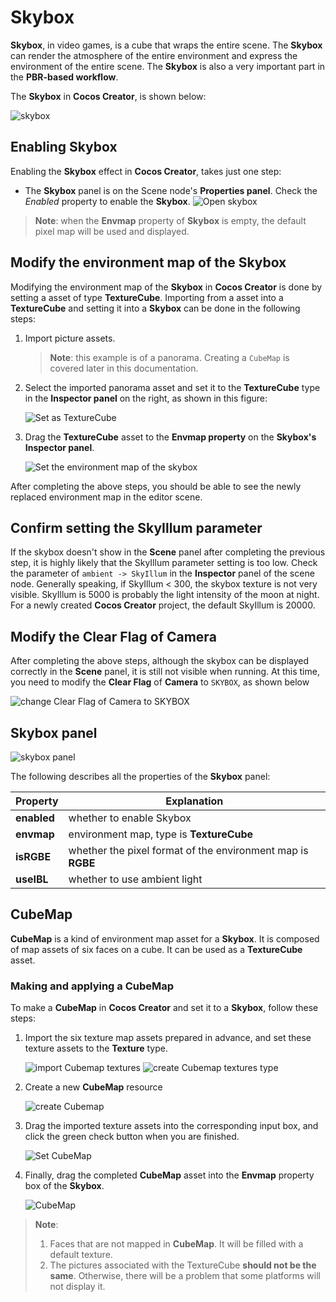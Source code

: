# Skybox

__Skybox__, in video games, is a cube that wraps the entire scene. The __Skybox__ can render the atmosphere of the entire environment and express the environment of the entire scene. The __Skybox__ is also a very important part in the __PBR-based workflow__.

The __Skybox__ in __Cocos Creator__, is shown below:

![skybox](skybox/Skybox.png)

## Enabling Skybox

Enabling the __Skybox__ effect in __Cocos Creator__, takes just one step:

  - The __Skybox__ panel is on the Scene node's __Properties panel__. Check the *Enabled* property to enable the __Skybox__.
  ![Open skybox](skybox/SkyboxPanel.jpg)

 > **Note**: when the **Envmap** property of __Skybox__ is empty, the default pixel map will be used and displayed.

## Modify the environment map of the Skybox

Modifying the environment map of the __Skybox__ in __Cocos Creator__ is done by setting a asset of type __TextureCube__. Importing from a asset into a __TextureCube__ and setting it into a __Skybox__ can be done in the following steps:

1. Import picture assets.
    > **Note**: this example is of a panorama. Creating a `CubeMap` is covered later in this documentation.

2. Select the imported panorama asset and set it to the __TextureCube__ type in the __Inspector panel__ on the right, as shown in this figure:

    ![Set as TextureCube](skybox/TextureCube.jpg)

3. Drag the __TextureCube__ asset to the __Envmap property__ on the __Skybox's Inspector panel__.

    ![Set the environment map of the skybox](skybox/EnvmapSet.jpg)

After completing the above steps, you should be able to see the newly replaced environment map in the editor scene.

## Confirm setting the SkyIllum parameter
If the skybox doesn't show in the __Scene__ panel after completing the previous step, it is highly likely that the SkyIllum parameter setting is too low. Check the parameter of `ambient -> SkyIllum` in the __Inspector__ panel of the scene node. Generally speaking, if SkyIllum < 300, the skybox texture is not very visible. SkyIllum is 5000 is probably the light intensity of the moon at night. For a newly created __Cocos Creator__ project, the default SkyIllum is 20000.

## Modify the Clear Flag of Camera
After completing the above steps, although the skybox can be displayed correctly in the __Scene__ panel, it is still not visible when running. At this time, you need to modify the __Clear Flag__ of __Camera__ to `SKYBOX`, as shown below

![change Clear Flag of Camera to SKYBOX](skybox/SkyboxCamera.jpg)


## Skybox panel

![skybox panel](skybox/SkyboxDetail.jpg)

The following describes all the properties of the __Skybox__ panel:

| Property | Explanation |
| --- | --- |
| **enabled** | whether to enable Skybox |
| **envmap** | environment map, type is __TextureCube__ |
| **isRGBE** | whether the pixel format of the environment map is __RGBE__ |
| **useIBL** | whether to use ambient light |

## CubeMap

__CubeMap__ is a kind of environment map asset for a __Skybox__. It is composed of map assets of six faces on a cube. It can be used as a __TextureCube__ asset.

### Making and applying a CubeMap

To make a __CubeMap__ in __Cocos Creator__ and set it to a __Skybox__, follow these steps:

1. Import the six texture map assets prepared in advance, and set these texture assets to the __Texture__ type.

    ![import Cubemap textures](skybox/Cubemap_Textures.png)
    ![create Cubemap textures type](skybox/Cubemap_Textures_type.png)

2. Create a new __CubeMap__ resource

    ![create Cubemap](skybox/Cubemap_Create.png)

3. Drag the imported texture assets into the corresponding input box, and click the green check button when you are finished.

    ![Set CubeMap](skybox/Cubemap_Inspector.png)

4. Finally, drag the completed __CubeMap__ asset into the __Envmap__ property box of the __Skybox__.

    ![CubeMap](skybox/Cubemap_Show.png)

> **Note**:<br>
> 1. Faces that are not mapped in __CubeMap__. It will be filled with a default texture.
> 2. The pictures associated with the TextureCube **should not be the same**. Otherwise, there will be a problem that some platforms will not display it.
